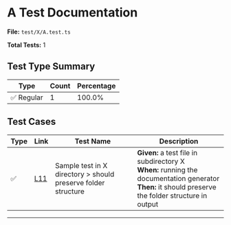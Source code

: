 # A Test Documentation

**File:** `test/X/A.test.ts`

**Total Tests:** 1

## Test Type Summary

| Type | Count | Percentage |
|------|--------|------------|
| ✅ Regular | 1 | 100.0% |

## Test Cases

| Type | Link | Test Name | Description |
|------|------|-----------|-------------|
| ✅ | [L11](https://github.com/username/tsdoc-test-docs/blob/main/src/test/X/A.test.ts#L11) | Sample test in X directory > should preserve folder structure | **Given:** a test file in subdirectory X<br>**When:** running the documentation generator<br>**Then:** it should preserve the folder structure in output |

---

